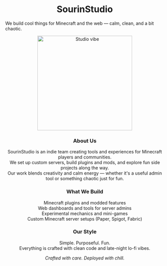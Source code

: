 <h1 align="center">SourinStudio</h1>
<p>We build cool things for Minecraft and the web — calm, clean, and a bit chaotic.</p>

<p align="center">
  <img src="https://media.giphy.com/media/v1.Y2lkPTc5MGI3NjExdDJ4OTBjcWI3dXg2eXkzZjA4M3A3dzJva3Z0ZHVzMmJxd2R3ajJlNSZlcD12MV9naWZzX3NlYXJjaCZjdD1n/3oKIPwoeGErMmaI43C/giphy.gif" width="300" alt="Studio vibe">
</p>

<h3 align="center">About Us</h3>
<p align="center">
  SourinStudio is an indie team creating tools and experiences for Minecraft players and communities.<br>
  We set up custom servers, build plugins and mods, and explore fun side projects along the way.<br>
  Our work blends creativity and calm energy — whether it's a useful admin tool or something chaotic just for fun.
</p>

<h3 align="center">What We Build</h3>
<p align="center">
  Minecraft plugins and modded features<br>
  Web dashboards and tools for server admins<br>
  Experimental mechanics and mini-games<br>
  Custom Minecraft server setups (Paper, Spigot, Fabric)
</p>

<h3 align="center">Our Style</h3>
<p align="center">
  Simple. Purposeful. Fun.<br>
  Everything is crafted with clean code and late-night lo-fi vibes.
</p>

<p align="center">
  <em>Crafted with care. Deployed with chill.</em>
</p>
